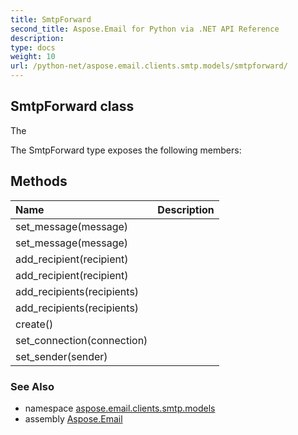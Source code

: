 ```yaml
---
title: SmtpForward
second_title: Aspose.Email for Python via .NET API Reference
description: 
type: docs
weight: 10
url: /python-net/aspose.email.clients.smtp.models/smtpforward/
---
```


## SmtpForward class

The

The SmtpForward type exposes the following members:
## Methods
| Name | Description |
| :- | :- |
|set_message(message)|  |
|set_message(message)|  |
|add_recipient(recipient)|  |
|add_recipient(recipient)|  |
|add_recipients(recipients)|  |
|add_recipients(recipients)|  |
|create()|  |
|set_connection(connection)|  |
|set_sender(sender)|  |

### See Also

* namespace [aspose.email.clients.smtp.models](/python-net/aspose.email.clients.smtp.models/)
* assembly [Aspose.Email](/python-net/)

